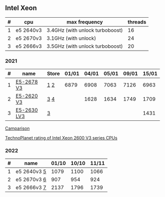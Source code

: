 ## Intel Xeon

| #   | cpu       | max frequency                   | threads |
| --- | --------- | ------------------------------- | ------- |
| 1   | e5 2640v3 | 3.4GHz (with unlock turboboost) | 16      |
| 2   | e5 2670v3 | 3.1GHz (with unlock)            | 24      |
| 3   | e5 2666v3 | 3.5GHz (with unlock turboboost) | 20      |

### 2021

| # | name | Store | 01/01 | 04/01 | 05/01 | 09/01 | 15/01 |
| --- | --- | --- | --- | --- | --- | --- | --- |
| 1 | [E5-2678 V3](https://www.chaynikam.info/Xeon_E5-2678_v3.html) | [1](https://aliexpress.ru/item/4000414556215.html 'CPU Store') [2](https://aliexpress.ru/item/4000756196146.html 'SZCPU Store') | 6879 | 6908 | 7063 | 7126 | 6963 |
| 2 | [E5-2620 V3](https://www.chaynikam.info/Xeon_E5-2620_v3.html) | [3](https://aliexpress.ru/item/4000265198909.html 'CPU Top Store') [4](https://aliexpress.ru/item/4000081460972.html 'JSF CPU Technologies Co Ltd store') |  | 1628 | 1634 | 1749 | 1709 |
| 3 | [E5-2630 LV3](https://www.chaynikam.info/en/Xeon_E5-2630L_v3.html) | [3](https://aliexpress.ru/item/1005001870728450.html 'CPU Top Store') |  |  |  |  | 1431 |

[Camparison](https://www.chaynikam.info/cpu_comparison.html?Xeon_E5-2678_v3&Xeon_E5-2620_v3&Xeon_E5-2689&Xeon_E5-2689_v4conf2=`0`````2689`159`)

[TechnoPlanet rating of Intel Xeon 2600 V3 series CPUs](https://vk.com/doc37616421_571053682?hash=182c373b4548013b20)

### 2022

| # | name | 01/10 | 10/10 | 11/11 |
| --- | --- | --- | --- | --- |
| 1 | e5 2640v3 [5](https://aliexpress.ru/item/1005004534402848.html?af=2926_Y6Ljx9&utm_campaign=2926_Y6Ljx9&aff_platform=api-new-link-generate&utm_medium=cpa&cn=20rurl50quvhlk18i9li0n6srruh6t7k&dp=20rurl50quvhlk18i9li0n6srruh6t7k&aff_fcid=2813698e6be946b7b5e9435b628b6839-1668092934264-09124-_DeOCXq7&cv=2&aff_fsk=_DeOCXq7&click_id=9mTZ1WXuYdZA9Cs&sk=_DeOCXq7&aff_trace_key=2813698e6be946b7b5e9435b628b6839-1668092934264-09124-_DeOCXq7&terminal_id=73a0bf6c07d04febac9c1608e82e7bc7&utm_source=aerkol&utm_content=2&sku_id=12000029506344952 'YZSH Store') | 1079 | 1100 | 1066 |
| 2 | e5 2670v3 [6](https://aliexpress.ru/item/1005004535907493.html?af=1954_135875&utm_campaign=1954_135875&aff_platform=api-new-link-generate&utm_medium=cpa&sku_id=12000029510783751&cn=20rurl50xukuz8t13kt7ftvprcf4o2fp&dp=20rurl50xukuz8t13kt7ftvprcf4o2fp&aff_fcid=a06f4bf5c20842578289d48ae25a0fe5-1668093186871-07465-_Dks9omX&cv=2&aff_fsk=_Dks9omX&sk=_Dks9omX&aff_trace_key=a06f4bf5c20842578289d48ae25a0fe5-1668093186871-07465-_Dks9omX&terminal_id=73a0bf6c07d04febac9c1608e82e7bc7&utm_source=aerkol&utm_content=2 'SZNU Store') | 907 | 954 | 924 |
| 3 | e5 2666v3 [7](https://aliexpress.ru/item/1005003644967394.html?af=1954_135875&utm_campaign=1954_135875&aff_platform=api-new-link-generate&utm_medium=cpa&sku_id=12000026630777052&cn=2100rl513nsdxj6uiu6zovdwyp13ojwx&dp=2100rl513nsdxj6uiu6zovdwyp13ojwx&aff_fcid=b3a4be323bb045128927b5118b93c9f2-1668093395296-00459-_DlIjIP1&cv=2&aff_fsk=_DlIjIP1&_ga=2.20450168.1924392999.1667251813-772183988.1645731011&sk=_DlIjIP1&aff_trace_key=b3a4be323bb045128927b5118b93c9f2-1668093395296-00459-_DlIjIP1&terminal_id=73a0bf6c07d04febac9c1608e82e7bc7&utm_source=aerkol&utm_content=2 'BY168 Store') | 2137 | 1796 | 1739 |
